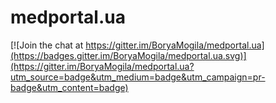 # medportal.ua

[![Join the chat at https://gitter.im/BoryaMogila/medportal.ua](https://badges.gitter.im/BoryaMogila/medportal.ua.svg)](https://gitter.im/BoryaMogila/medportal.ua?utm_source=badge&utm_medium=badge&utm_campaign=pr-badge&utm_content=badge)
